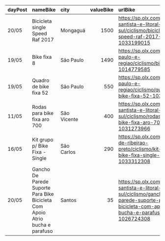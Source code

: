 | dayPost   | nameBike                                                                      | city        |   valueBike | urlBike                                                                                                                                                |
|:----------|:------------------------------------------------------------------------------|:------------|------------:|:-------------------------------------------------------------------------------------------------------------------------------------------------------|
| 20/05     | Bicicleta single Speed Raf 2017                                               | Mongaguá    |        1500 | https://sp.olx.com.br/baixada-santista-e-litoral-sul/ciclismo/bicicleta-single-speed-raf-2017-1033199015                                               |
| 19/05     | Bike fixa 8                                                                   | São Paulo   |        1490 | https://sp.olx.com.br/sao-paulo-e-regiao/ciclismo/bike-fixa-8-1014779585                                                                               |
| 19/05     | Quadro de bike fixa 52                                                        | São Paulo   |         550 | https://sp.olx.com.br/sao-paulo-e-regiao/ciclismo/quadro-de-bike-fixa-52-1030314128                                                                    |
| 11/05     | Rodas para bike fixa aro 700                                                  | São Vicente |         400 | https://sp.olx.com.br/baixada-santista-e-litoral-sul/ciclismo/rodas-para-bike-fixa-aro-700-1031273966                                                  |
| 16/05     | Kit grupo p/ Bike Fixa - Single                                               | São Carlos  |         290 | https://sp.olx.com.br/regiao-de-ribeirao-preto/ciclismo/kit-grupo-p-bike-fixa-single-1033312308                                                        |
| 20/05     | Gancho De Parede Suporte Para Bike Bicicleta Com Apoio Atrio bucha e parafuso | Santos      |          35 | https://sp.olx.com.br/baixada-santista-e-litoral-sul/ciclismo/gancho-de-parede-suporte-para-bike-bicicleta-com-apoio-atrio-bucha-e-parafuso-1026724308 |